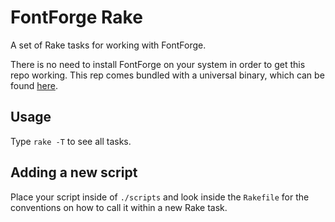# FontForge Rake
A set of Rake tasks for working with FontForge. 

There is no need to install FontForge on your system in order to get this repo working. This rep comes bundled with a universal binary, which can be found [here](http://fuuko.libferris.com/osx/packages/).

## Usage
Type `rake -T` to see all tasks.

## Adding a new script
Place your script inside of `./scripts` and look inside the `Rakefile` for the conventions on how to call it within a new Rake task.
